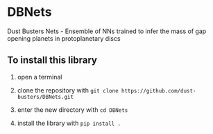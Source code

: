 # DBNets
Dust Busters Nets - Ensemble of NNs trained to infer the mass of gap opening planets in protoplanetary discs

## To install this library

1) open a terminal

2) clone the repository with `git clone https://github.com/dust-busters/DBNets.git` 

2) enter the new directory with `cd DBNets`

3) install the library with `pip install .`
